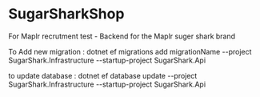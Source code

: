 # SugarSharkShop
For Maplr recrutment test - Backend for the Maplr suger shark brand


To Add new migration : dotnet ef migrations add migrationName --project SugarShark.Infrastructure --startup-project SugarShark.Api

to update database : dotnet ef database update --project SugarShark.Infrastructure --startup-project SugarShark.Api